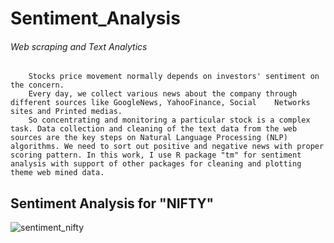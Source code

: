 # Sentiment_Analysis
###### Web scraping and Text Analytics

        Stocks price movement normally depends on investors' sentiment on the concern. 
        Every day, we collect various news about the company through different sources like GoogleNews, YahooFinance, Social    Networks sites and Printed medias. 
        So concentrating and monitoring a particular stock is a complex task. Data collection and cleaning of the text data from the web sources are the key steps on Natural Language Processing (NLP) algorithms. We need to sort out positive and negative news with proper scoring pattern. In this work, I use R package "tm" for sentiment analysis with support of other packages for cleaning and plotting theme web mined data.

## Sentiment Analysis for "NIFTY"
![sentiment_nifty](https://cloud.githubusercontent.com/assets/16385390/19884640/f7c595aa-a01a-11e6-9e0a-7e4ed8b06224.png)
